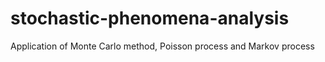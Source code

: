 # stochastic-phenomena-analysis
Application of Monte Carlo method, Poisson process and Markov process
